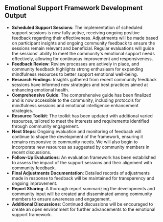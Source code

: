 

## Emotional Support Framework Development Output

- **Scheduled Support Sessions**: The implementation of scheduled support sessions is now fully active, receiving ongoing positive feedback regarding their effectiveness. Adjustments will be made based on participant insights and ongoing community feedback to ensure the sessions remain relevant and beneficial. Regular evaluations will guide the sessions' ability to meet the community's emotional support needs effectively, allowing for continuous improvement and responsiveness.
- **Feedback Review**: Review processes are actively in place, and community feedback highlights strong enthusiasm for expanding mindfulness resources to better support emotional well-being.
- **Research Findings**: Insights gathered from recent community feedback sessions have informed new strategies and best practices aimed at enhancing emotional health.
- **Comprehensive Guide**: The comprehensive guide has been finalized and is now accessible to the community, including protocols for mindfulness sessions and emotional intelligence enhancement strategies.
- **Resource Toolkit**: The toolkit has been updated with additional varied resources, tailored to meet the interests and requirements identified through community engagement.
- **Next Steps**: Ongoing evaluation and monitoring of feedback will continue to shape the development of the framework, ensuring it remains responsive to community needs. We will also begin to incorporate new resources as suggested by community members in recent discussions.
- **Follow-Up Evaluations**: An evaluation framework has been established to assess the impact of the support sessions and their alignment with community feedback.
- **Final Adjustments Documentation**: Detailed records of adjustments made in response to feedback will be maintained for transparency and ongoing improvement.
- **Report Sharing**: A thorough report summarizing the developments and community input will be created and disseminated among community members to ensure awareness and engagement.
- **Additional Discussions**: Continued discussions will be encouraged to create an open environment for further advancements to the emotional support framework.